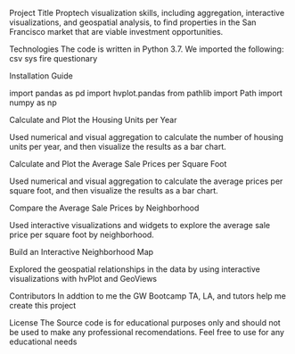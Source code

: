 Project Title
Proptech visualization skills, including aggregation, interactive visualizations, and geospatial analysis, to find properties in the San Francisco market that are viable investment opportunities.



Technologies
The code is written in Python 3.7. We imported the following: csv sys fire questionary

Installation Guide

import pandas as pd
import hvplot.pandas
from pathlib import Path
import numpy as np



Calculate and Plot the Housing Units per Year

Used numerical and visual aggregation to calculate the number of housing units per year, and then visualize the results as a bar chart.

Calculate and Plot the Average Sale Prices per Square Foot

Used  numerical and visual aggregation to calculate the average prices per square foot, and then visualize the results as a bar chart.

Compare the Average Sale Prices by Neighborhood

Used interactive visualizations and widgets to explore the average sale price per square foot by neighborhood.

Build an Interactive Neighborhood Map

Explored the geospatial relationships in the data by using interactive visualizations with hvPlot and GeoViews

Contributors
In addtion to me the GW Bootcamp TA, LA, and tutors help me create this project

License
The Source code is for educational purposes only and should not be used to make any professional recomendations. Feel free to use for any educational needs